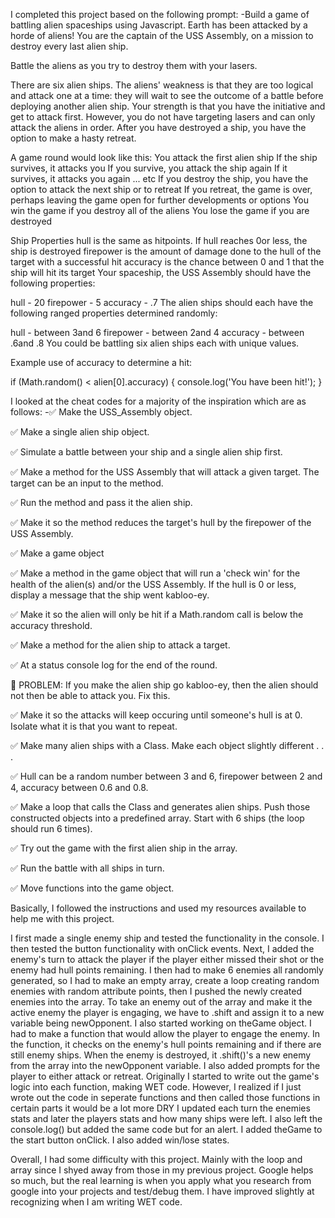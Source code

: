 I completed this project based on the following prompt:
-Build a game of battling alien spaceships using Javascript.
Earth has been attacked by a horde of aliens! You are the captain of the USS Assembly, on a mission to destroy every last alien ship.

Battle the aliens as you try to destroy them with your lasers.

There are six alien ships. The aliens' weakness is that they are too logical and attack one at a time: they will wait to see the outcome of a battle before deploying another alien ship. Your strength is that you have the initiative and get to attack first. However, you do not have targeting lasers and can only attack the aliens in order. After you have destroyed a ship, you have the option to make a hasty retreat.




A game round would look like this:
You attack the first alien ship
If the ship survives, it attacks you
If you survive, you attack the ship again
If it survives, it attacks you again ... etc
If you destroy the ship, you have the option to attack the next ship or to retreat
If you retreat, the game is over, perhaps leaving the game open for further developments or options
You win the game if you destroy all of the aliens
You lose the game if you are destroyed



Ship Properties
hull is the same as hitpoints. If hull reaches 0or less, the ship is destroyed
firepower is the amount of damage done to the hull of the target with a successful hit
accuracy is the chance between 0 and 1 that the ship will hit its target
Your spaceship, the USS Assembly should have the following properties:

hull - 20
firepower - 5
accuracy - .7
The alien ships should each have the following ranged properties determined randomly:

hull - between 3and 6
firepower - between 2and 4
accuracy - between .6and .8
You could be battling six alien ships each with unique values.

Example use of accuracy to determine a hit:

if (Math.random() < alien[0].accuracy) {
	console.log('You have been hit!');
}


I looked at the cheat codes for a majority of the inspiration which are as follows:
-✅  Make the USS_Assembly object.

✅  Make a single alien ship object.

✅  Simulate a battle between your ship and a single alien ship first.

✅  Make a method for the USS Assembly that will attack a given target. The target can be an input to the method.

✅  Run the method and pass it the alien ship.

✅  Make it so the method reduces the target's hull by the firepower of the USS Assembly.

✅  Make a game object

✅  Make a method in the game object that will run a 'check win' for the health of the alien(s) and/or the USS Assembly. If the hull is 0 or less, display a message that the ship went kabloo-ey.

✅  Make it so the alien will only be hit if a Math.random call is below the accuracy threshold.

✅  Make a method for the alien ship to attack a target.

✅  At a status console log for the end of the round.

🔴  PROBLEM: If you make the alien ship go kabloo-ey, then the alien should not then be able to attack you. Fix this.

✅  Make it so the attacks will keep occuring until someone's hull is at 0. Isolate what it is that you want to repeat.

✅  Make many alien ships with a Class. Make each object slightly different . . .

✅  Hull can be a random number between 3 and 6, firepower between 2 and 4, accuracy between 0.6 and 0.8.

✅  Make a loop that calls the Class and generates alien ships. Push those constructed objects into a predefined array. Start with 6 ships (the loop should run 6 times).

✅  Try out the game with the first alien ship in the array.

✅  Run the battle with all ships in turn.

✅  Move functions into the game object.

Basically, I followed the instructions and used my resources available to help me with this project.

I first made a single enemy ship and tested the functionality in the console.
I then tested the button functionality with onClick events.
Next, I added the enemy's turn to attack the player if the player either missed their shot or the enemy had hull points remaining.
I then had to make 6 enemies all randomly generated, so I had to make an empty array, create a loop creating random enemies with random attribute points, then I pushed the newly created enemies into the array. To take an enemy out of the array and make it the active enemy the player is engaging, we have to .shift and assign it to a new variable being newOpponent. I also started working on theGame object.
I had to make a function that would allow the player to engage the enemy. In the function, it checks on the enemy's hull points remaining and if there are still enemy ships. When the enemy is destroyed, it .shift()'s a new enemy from the array into the newOpponent variable. I also added prompts for the player to either attack or retreat. 
Originally I started to write out the game's logic into each function, making WET code. However, I realized if I just wrote out the code in seperate functions and then called those functions in certain parts it would be a lot more DRY 
I updated each turn the enemies stats and later the players stats and how many ships were left. I also left the console.log() but added the same code but for an alert. I added theGame to the start button onClick. I also added win/lose states.

Overall, I had some difficulty with this project. Mainly with the loop and array since I shyed away from those in my previous project. Google helps so much, but the real learning is when you apply what you research from google into your projects and test/debug them. I have improved slightly at recognizing when I am writing WET code.